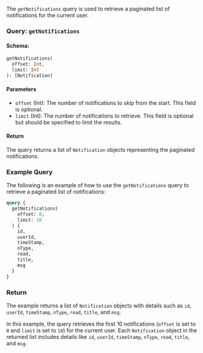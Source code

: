 The `getNotifications` query is used to retrieve a paginated list of notifications for the current user.

### Query: `getNotifications`

#### Schema:
```graphql
getNotifications(
  offset: Int,
  limit: Int
): [Notification]
```

#### Parameters

- `offset` (Int): The number of notifications to skip from the start. This field is optional.
- `limit` (Int): The number of notifications to retrieve. This field is optional but should be specified to limit the results.

#### Return

The query returns a list of `Notification` objects representing the paginated notifications.

### Example Query

The following is an example of how to use the `getNotifications` query to retrieve a paginated list of notifications:

```graphql
query {
  getNotifications(
    offset: 0,
    limit: 10
  ) {
    id,
    userId,
    timeStamp,
    nType,
    read,
    title,
    msg
  }
}
```

### Return

The example returns a list of `Notification` objects with details such as `id`, `userId`, `timeStamp`, `nType`, `read`, `title`, and `msg`.

In this example, the query retrieves the first 10 notifications (`offset` is set to `0` and `limit` is set to `10`) for the current user. Each `Notification` object in the returned list includes details like `id`, `userId`, `timeStamp`, `nType`, `read`, `title`, and `msg`.